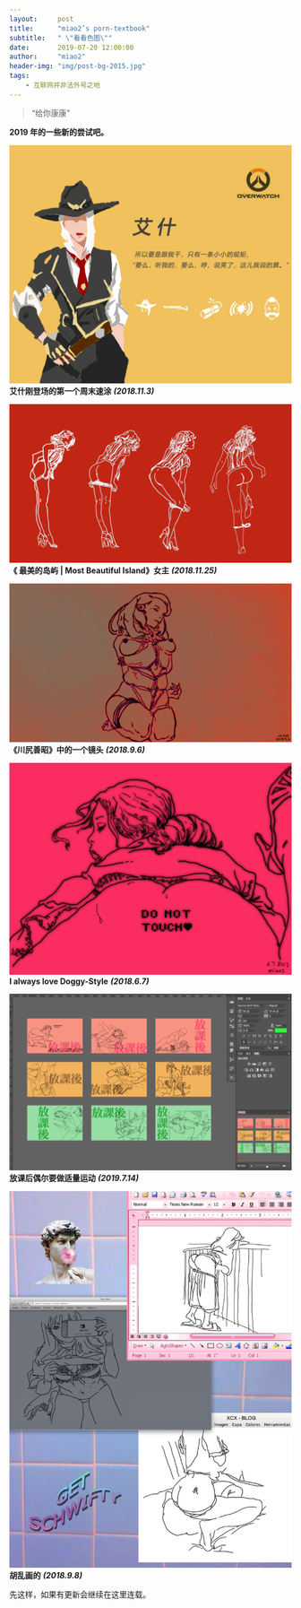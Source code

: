 ```yaml
---
layout:     post
title:      "miao2’s porn-textbook"
subtitle:   " \"看看色图\""
date:       2019-07-20 12:00:00
author:     "miao2"
header-img: "img/post-bg-2015.jpg"
tags:
    - 互联网并非法外号之地
---
```


> “给你康康”


**2019 年的一些新的尝试吧。**



![1](/img/porntextbook/1.png)
**艾什刚登场的第一个周末速涂**   _**(2018.11.3)**_

![2](/img/porntextbook/02.jpg)
**《 最美的岛屿 | Most Beautiful Island》女主** _**(2018.11.25)**_

![3](/img/porntextbook/1.jpg)
**《川尻善昭》中的一个镜头** _**(2018.9.6)**_

![4](/img/porntextbook/03.png)
**I always love Doggy-Style** _**(2018.6.7)**_

![5](/img/porntextbook/4.png)
**放课后偶尔要做适量运动** _**(2019.7.14)**_

![6](/img/porntextbook/2.png)
**胡乱画的** _**(2018.9.8)**_


先这样，如果有更新会继续在这里连载。